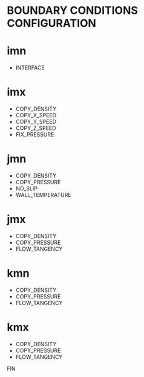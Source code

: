 BOUNDARY CONDITIONS CONFIGURATION
=================================

# imn
- INTERFACE

# imx
- COPY_DENSITY
- COPY_X_SPEED
- COPY_Y_SPEED
- COPY_Z_SPEED
- FIX_PRESSURE

# jmn
- COPY_DENSITY
- COPY_PRESSURE
- NO_SLIP
- WALL_TEMPERATURE

# jmx
- COPY_DENSITY
- COPY_PRESSURE
- FLOW_TANGENCY

# kmn
- COPY_DENSITY
- COPY_PRESSURE
- FLOW_TANGENCY

# kmx
- COPY_DENSITY
- COPY_PRESSURE
- FLOW_TANGENCY

FIN

